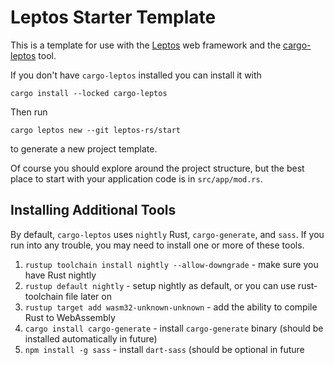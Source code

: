 # Leptos Starter Template

This is a template for use with the [Leptos](https://github.com/gbj/leptos) web framework and the [cargo-leptos](https://github.com/akesson/cargo-leptos) tool.

If you don't have `cargo-leptos` installed you can install it with

`cargo install --locked cargo-leptos`

Then run

`cargo leptos new --git leptos-rs/start`

to generate a new project template.

Of course you should explore around the project structure, but the best place to start with your application code is in `src/app/mod.rs`.

## Installing Additional Tools

By default, `cargo-leptos` uses `nightly` Rust, `cargo-generate`, and `sass`. If you run into any trouble, you may need to install one or more of these tools.


1. `rustup toolchain install nightly --allow-downgrade` - make sure you have Rust nightly
2. `rustup default nightly` - setup nightly as default, or you can use rust-toolchain file later on
3. `rustup target add wasm32-unknown-unknown` - add the ability to compile Rust to WebAssembly
4. `cargo install cargo-generate` - install `cargo-generate` binary (should be installed automatically in future)
5. `npm install -g sass` - install `dart-sass` (should be optional in future
